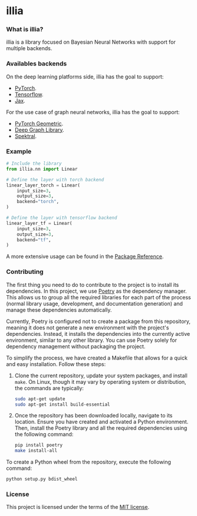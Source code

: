 # illia

### What is illia?

illia is a library focused on Bayesian Neural Networks with support for multiple backends. 

### Availables backends

On the deep learning platforms side, illia has the goal to support:

+ [PyTorch](https://pytorch.org/).
+ [Tensorflow](https://www.tensorflow.org/).
+ [Jax](https://jax.readthedocs.io/en/latest/index.html).

For the use case of graph neural networks, illia has the goal to support:

+ [PyTorch Geometric](https://pytorch-geometric.readthedocs.io/en/latest/#).
+ [Deep Graph Library](https://www.dgl.ai/).
+ [Spektral](https://graphneural.network/).

### Example

```python
# Include the library
from illia.nn import Linear

# Define the layer with torch backend
linear_layer_torch = Linear(
    input_size=3,
    output_size=3,
    backend="torch",
)

# Define the layer with tensorflow backend
linear_layer_tf = Linear(
    input_size=3,
    output_size=3,
    backend="tf",
)
```

A more extensive usage can be found in the [Package Reference](./distributions/distributions.md).

### Contributing

The first thing you need to do to contribute to the project is to install its dependencies. In this project, we use [Poetry](https://python-poetry.org/) as the dependency manager. This allows us to group all the required libraries for each part of the process (normal library usage, development, and documentation generation) and manage these dependencies automatically.

Currently, Poetry is configured not to create a package from this repository, meaning it does not generate a new environment with the project's dependencies. Instead, it installs the dependencies into the currently active environment, similar to any other library. You can use Poetry solely for dependency management without packaging the project.

To simplify the process, we have created a Makefile that allows for a quick and easy installation. Follow these steps:

1. Clone the current repository, update your system packages, and install `make`. On Linux, though it may vary by operating system or distribution, the commands are typically:

    ```bash
    sudo apt-get update
    sudo apt-get install build-essential
    ```

2. Once the repository has been downloaded locally, navigate to its location. Ensure you have created and activated a Python environment. Then, install the Poetry library and all the required dependencies using the following command:

    ```bash
    pip install poetry
    make install-all
    ```

To create a Python wheel from the repository, execute the following command:

```python
python setup.py bdist_wheel
```

### License

This project is licensed under the terms of the [MIT license](https://github.com/EricssonResearch/illia/blob/main/LICENSE).